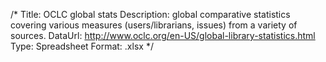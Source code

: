 /*
Title: OCLC global stats
Description: global comparative statistics covering various measures (users/librarians, issues) from a variety of sources.
DataUrl: http://www.oclc.org/en-US/global-library-statistics.html
Type: Spreadsheet
Format: .xlsx
*/